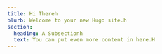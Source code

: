 ```yaml
---
title: Hi Thereh
blurb: Welcome to your new Hugo site.h
section:
  heading: A Subsectionh
  text: You can put even more content in here.H
---
```

